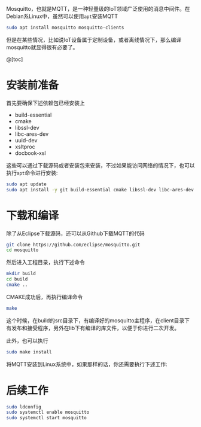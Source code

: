 Mosquitto，也就是MQTT，是一种轻量级的IoT领域广泛使用的消息中间件。在Debian系Linux中，虽然可以使用`apt`安装MQTT

```sh
sudo apt install mosquitto mosquitto-clients
```

但是在某些情况，比如说IoT设备属于定制设备，或者离线情况下，那么编译mosquitto就显得很有必要了。

@[toc]
# 安装前准备

首先要确保下述依赖包已经安装上
* build-essential
* cmake
* libssl-dev
* libc-ares-dev
* uuid-dev
* xsltproc
* docbook-xsl

这些可以通过下载源码或者安装包来安装，不过如果能访问网络的情况下，也可以执行`apt`命令进行安装:

```sh
sudo apt update
sudo apt install -y git build-essential cmake libssl-dev libc-ares-dev uuid-dev xsltproc docbook-xsl
```

# 下载和编译

除了从Eclipse下载源码，还可以从Github下载MQTT的代码

 ```sh
 git clone https://github.com/eclipse/mosquitto.git
 cd mosquitto
 ```

然后进入工程目录，执行下述命令

```sh
mkdir build
cd build
cmake ..
```

CMAKE成功后，再执行编译命令

```sh
make
```

这个时候，在build的src目录下，有编译好的mosquitto主程序，在client目录下有发布和接受程序，另外在lib下有编译的库文件，以便于你进行二次开发。

此外，也可以执行

```sh
sudo make install
```

将MQTT安装到Linux系统中，如果那样的话，你还需要执行下述工作:

# 后续工作

```sh
sudo ldconfig
sudo systemctl enable mosquitto
sudo systemctl start mosquitto
```

